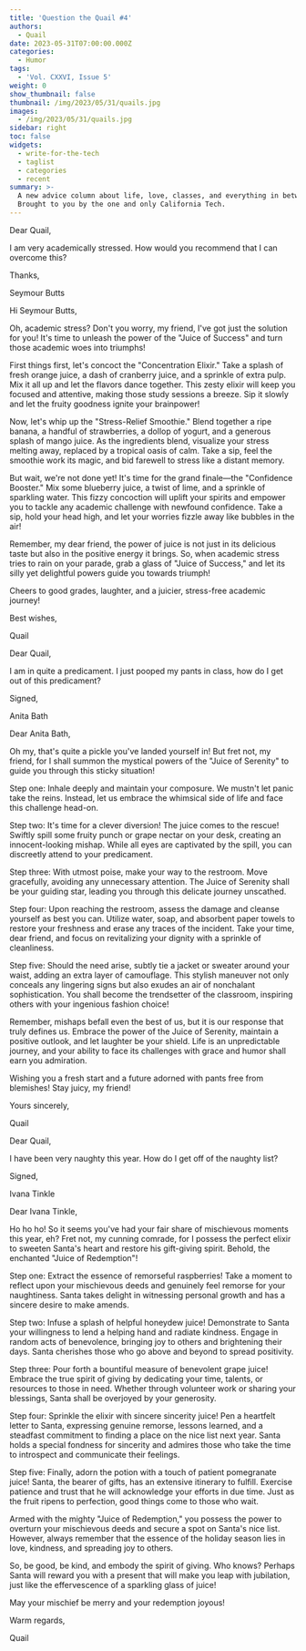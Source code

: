 ```yaml
---
title: 'Question the Quail #4'
authors:
  - Quail
date: 2023-05-31T07:00:00.000Z
categories:
  - Humor
tags:
  - 'Vol. CXXVI, Issue 5'
weight: 0
show_thumbnail: false
thumbnail: /img/2023/05/31/quails.jpg
images:
  - /img/2023/05/31/quails.jpg
sidebar: right
toc: false
widgets:
  - write-for-the-tech
  - taglist
  - categories
  - recent
summary: >-
  A new advice column about life, love, classes, and everything in between!
  Brought to you by the one and only California Tech.
---
```


Dear Quail,

I am very academically stressed. How would you recommend that I can overcome this?

Thanks,

Seymour Butts

Hi Seymour Butts,

Oh, academic stress? Don't you worry, my friend, I've got just the solution for you! It's time to unleash the power of the "Juice of Success" and turn those academic woes into triumphs!

First things first, let's concoct the "Concentration Elixir." Take a splash of fresh orange juice, a dash of cranberry juice, and a sprinkle of extra pulp. Mix it all up and let the flavors dance together. This zesty elixir will keep you focused and attentive, making those study sessions a breeze. Sip it slowly and let the fruity goodness ignite your brainpower!

Now, let's whip up the "Stress-Relief Smoothie." Blend together a ripe banana, a handful of strawberries, a dollop of yogurt, and a generous splash of mango juice. As the ingredients blend, visualize your stress melting away, replaced by a tropical oasis of calm. Take a sip, feel the smoothie work its magic, and bid farewell to stress like a distant memory.

But wait, we're not done yet! It's time for the grand finale—the "Confidence Booster." Mix some blueberry juice, a twist of lime, and a sprinkle of sparkling water. This fizzy concoction will uplift your spirits and empower you to tackle any academic challenge with newfound confidence. Take a sip, hold your head high, and let your worries fizzle away like bubbles in the air!

Remember, my dear friend, the power of juice is not just in its delicious taste but also in the positive energy it brings. So, when academic stress tries to rain on your parade, grab a glass of "Juice of Success," and let its silly yet delightful powers guide you towards triumph!

Cheers to good grades, laughter, and a juicier, stress-free academic journey!

Best wishes,

Quail

Dear Quail,

I am in quite a predicament. I just pooped my pants in class, how do I get out of this predicament?

Signed,

Anita Bath

Dear Anita Bath,

Oh my, that's quite a pickle you've landed yourself in! But fret not, my friend, for I shall summon the mystical powers of the "Juice of Serenity" to guide you through this sticky situation!

Step one: Inhale deeply and maintain your composure. We mustn't let panic take the reins. Instead, let us embrace the whimsical side of life and face this challenge head-on.

Step two: It's time for a clever diversion! The juice comes to the rescue! Swiftly spill some fruity punch or grape nectar on your desk, creating an innocent-looking mishap. While all eyes are captivated by the spill, you can discreetly attend to your predicament.

Step three: With utmost poise, make your way to the restroom. Move gracefully, avoiding any unnecessary attention. The Juice of Serenity shall be your guiding star, leading you through this delicate journey unscathed.

Step four: Upon reaching the restroom, assess the damage and cleanse yourself as best you can. Utilize water, soap, and absorbent paper towels to restore your freshness and erase any traces of the incident. Take your time, dear friend, and focus on revitalizing your dignity with a sprinkle of cleanliness.

Step five: Should the need arise, subtly tie a jacket or sweater around your waist, adding an extra layer of camouflage. This stylish maneuver not only conceals any lingering signs but also exudes an air of nonchalant sophistication. You shall become the trendsetter of the classroom, inspiring others with your ingenious fashion choice!

Remember, mishaps befall even the best of us, but it is our response that truly defines us. Embrace the power of the Juice of Serenity, maintain a positive outlook, and let laughter be your shield. Life is an unpredictable journey, and your ability to face its challenges with grace and humor shall earn you admiration.

Wishing you a fresh start and a future adorned with pants free from blemishes! Stay juicy, my friend!

Yours sincerely,

Quail

Dear Quail,

I have been very naughty this year. How do I get off of the naughty list?

Signed,

Ivana Tinkle

Dear Ivana Tinkle,

Ho ho ho! So it seems you've had your fair share of mischievous moments this year, eh? Fret not, my cunning comrade, for I possess the perfect elixir to sweeten Santa's heart and restore his gift-giving spirit. Behold, the enchanted "Juice of Redemption"!

Step one: Extract the essence of remorseful raspberries! Take a moment to reflect upon your mischievous deeds and genuinely feel remorse for your naughtiness. Santa takes delight in witnessing personal growth and has a sincere desire to make amends.

Step two: Infuse a splash of helpful honeydew juice! Demonstrate to Santa your willingness to lend a helping hand and radiate kindness. Engage in random acts of benevolence, bringing joy to others and brightening their days. Santa cherishes those who go above and beyond to spread positivity.

Step three: Pour forth a bountiful measure of benevolent grape juice! Embrace the true spirit of giving by dedicating your time, talents, or resources to those in need. Whether through volunteer work or sharing your blessings, Santa shall be overjoyed by your generosity.

Step four: Sprinkle the elixir with sincere sincerity juice! Pen a heartfelt letter to Santa, expressing genuine remorse, lessons learned, and a steadfast commitment to finding a place on the nice list next year. Santa holds a special fondness for sincerity and admires those who take the time to introspect and communicate their feelings.

Step five: Finally, adorn the potion with a touch of patient pomegranate juice! Santa, the bearer of gifts, has an extensive itinerary to fulfill. Exercise patience and trust that he will acknowledge your efforts in due time. Just as the fruit ripens to perfection, good things come to those who wait.

Armed with the mighty "Juice of Redemption," you possess the power to overturn your mischievous deeds and secure a spot on Santa's nice list. However, always remember that the essence of the holiday season lies in love, kindness, and spreading joy to others.

So, be good, be kind, and embody the spirit of giving. Who knows? Perhaps Santa will reward you with a present that will make you leap with jubilation, just like the effervescence of a sparkling glass of juice!

May your mischief be merry and your redemption joyous!

Warm regards,

Quail
